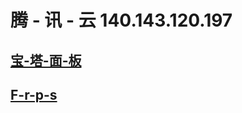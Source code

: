 
# 腾 - 讯 - 云 140.143.120.197
## [宝-塔-面-板](http://140.143.120.197:3390/rSc2wtgS/)
## [F-r-p-s](http://140.143.120.197:3002/static/#/)
